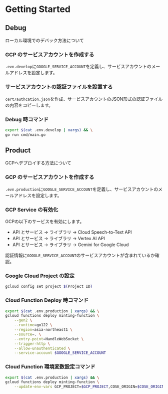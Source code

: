 # Getting Started

## Debug
ローカル環境でのデバック方法について

### GCP のサービスアカウントを作成する

`.evn.develop`に`GOOGLE_SERVICE_ACCOUNT`を定義し、サービスアカウントのメールアドレスを設定します。

### サービスアカウントの認証ファイルを設置する

`cert/authcation.json`を作成、サービスアカウントのJSON形式の認証ファイルの内容をコピーします。

### Debug 時コマンド
```bash
export $(cat .env.develop | xargs) && \
go run cmd/main.go
```

## Product
GCPへデプロイする方法について

### GCP のサービスアカウントを作成する

`.evn.production`に`GOOGLE_SERVICE_ACCOUNT`を定義し、サービスアカウントのメールアドレスを設定します。

### GCP Service の有効化

GCPの以下のサービスを有効にします。

- API とサービス -> ライブラリ -> Cloud Speech-to-Text API
- API とサービス -> ライブラリ -> Vertex AI API
- API とサービス -> ライブラリ -> Gemini for Google Cloud

認証情報に`GOOGLE_SERVICE_ACCOUNT`のサービスアカウントが含まれているか確認。

### Google Cloud Project の設定
```bash
gcloud config set project $(Project ID)
```

### Cloud Function Deploy 時コマンド
```bash
export $(cat .env.production | xargs) && \
gcloud functions deploy minting-function \
    --gen2 \
    --runtime=go122 \
    --region=asia-northeast1 \
    --source=. \
    --entry-point=HandleWebSocket \
    --trigger-http \
    --allow-unauthenticated \
    --service-account $GOOGLE_SERVICE_ACCOUNT
```

### Cloud Function 環境変数設定コマンド
```bash
export $(cat .env.production | xargs) && \
gcloud functions deploy minting-function \
    --update-env-vars GCP_PROJECT=$GCP_PROJECT,COSE_ORIGIN=$COSE_ORIGIN
```

